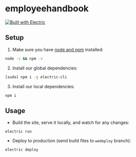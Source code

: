# employeehandbook

[![Built with Electric](https://img.shields.io/badge/built%20with-electric-f3c302.svg?style=flat)](http://electricjs.com)

## Setup

1. Make sure you have [node and npm](https://nodejs.org/en/download/) installed:

```sh
node -v && npm -v
```

2. Install our global dependencies:

```sh
[sudo] npm i -g electric-cli
```

3. Install our local dependencies:

```sh
npm i
```

## Usage

* Build the site, serve it locally, and watch for any changes:

```
electric run
```

* Deploy to production (send build files to `wedeploy` branch):

```
electric deploy
```
